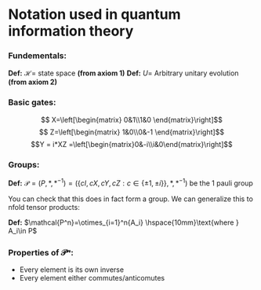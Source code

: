 # Notation used in quantum information theory
### Fundementals:

**Def:** $\mathcal{H} =$ state space **(from axiom 1)**
**Def:** $U =$ Arbitrary unitary evolution **(from axiom 2)** 

### Basic gates:
$$ X=\left[\begin{matrix}
0&1\\1&0
\end{matrix}\right]$$
$$ Z=\left[\begin{matrix}
1&0\\0&-1
\end{matrix}\right]$$
$$Y = i*XZ =\left[\begin{matrix}0&-i\\i&0\end{matrix}\right]$$
### Groups:

**Def:** $\mathcal{P} =(P,*,*^{-1})=(\{cI,cX,cY,cZ : c\in \{\pm1,\pm i\}\},*,*^{-1})$ be the 1 pauli group

You can check that this does in fact form a group. 
We can generalize this to nfold tensor products:

**Def:** $\mathcal{P^n}=\otimes_{i=1}^n{A_i} \hspace{10mm}\text{where } A_i\in P$


### Properties of $\mathcal{P^n}$:
- Every element is its own inverse
- Every element either commutes/anticomutes


